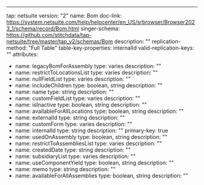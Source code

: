 ---
tap: netsuite
version: "2"
name: Bom
doc-link: https://system.netsuite.com/help/helpcenter/en_US/srbrowser/Browser2023_1/schema/record/Bom.html
singer-schema: https://github.com/stitchdata/tap-netsuite/tree/master/tap_v2/schemas/Bom
description: ""
replication-method: "Full Table"
table-key-properties: internalId
valid-replication-keys: ""
attributes:
- name: legacyBomForAssembly
  type: varies
  description: ""
- name: restrictToLocationsList
  type: varies
  description: ""
- name: nullFieldList
  type: varies
  description: ""
- name: includeChildren
  type: boolean, string
  description: ""
- name: name
  type: string
  description: ""
- name: customFieldList
  type: varies
  description: ""
- name: isInactive
  type: boolean, string
  description: ""
- name: availableForAllLocations
  type: boolean, string
  description: ""
- name: externalId
  type: string
  description: ""
- name: customForm
  type: varies
  description: ""
- name: internalId
  type: string
  description: ""
  primary-key: true
- name: usedOnAssembly
  type: boolean, string
  description: ""
- name: restrictToAssembliesList
  type: varies
  description: ""
- name: createdDate
  type: string
  description: ""
- name: subsidiaryList
  type: varies
  description: ""
- name: useComponentYield
  type: boolean, string
  description: ""
- name: memo
  type: string
  description: ""
- name: availableForAllAssemblies
  type: boolean, string
  description: ""
